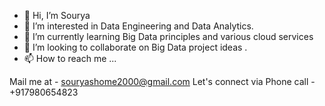 - 👋 Hi, I’m Sourya
- 👀 I’m interested in Data Engineering and Data Analytics.
- 🌱 I’m currently learning Big Data principles and various cloud services
- 💞️ I’m looking to collaborate on Big Data project ideas .
- 📫 How to reach me ...

Mail me at -  souryashome2000@gmail.com
Let's connect via Phone call - +917980654823
 



<!---
Sourya2000/Sourya2000 is a ✨ special ✨ repository because its `README.md` (this file) appears on your GitHub profile.
You can click the Preview link to take a look at your changes.
--->
